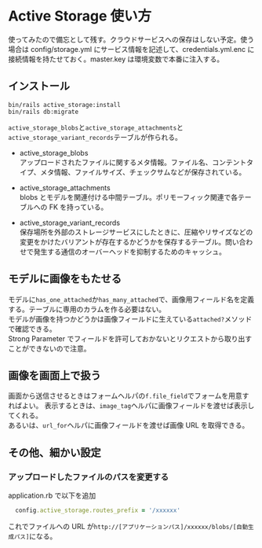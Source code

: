 # Active Storage 使い方

使ってみたので備忘として残す。クラウドサービスへの保存はしない予定。使う場合は config/storage.yml にサービス情報を記述して、credentials.yml.enc に接続情報を持たせておく。master.key は環境変数で本番に注入する。

## インストール

```shell
bin/rails active_storage:install
bin/rails db:migrate
```

`active_storage_blobs`と`active_storage_attachments`と`active_storage_variant_records`テーブルが作られる。

- active_storage_blobs  
  アップロードされたファイルに関するメタ情報。ファイル名、コンテントタイプ、メタ情報、ファイルサイズ、チェックサムなどが保存されている。

- active_storage_attachments  
  blobs とモデルを関連付ける中間テーブル。ポリモーフィック関連で各テーブルへの FK を持っている。

- active_storage_variant_records  
  保存場所を外部のストレージサービスにしたときに、圧縮やリサイズなどの変更をかけたバリアントが存在するかどうかを保存するテーブル。問い合わせで発生する通信のオーバーヘッドを抑制するためのキャッシュ。

## モデルに画像をもたせる

モデルに`has_one_attached`か`has_many_attached`で、画像用フィールド名を定義する。テーブルに専用のカラムを作る必要はない。  
モデルが画像を持つかどうかは画像フィールドに生えている`attached?`メソッドで確認できる。  
Strong Parameter でフィールドを許可しておかないとリクエストから取り出すことができないので注意。

## 画像を画面上で扱う

画面から送信させるときはフォームヘルパの`f.file_field`でフォームを用意すればよい。
表示するときは、`image_tag`ヘルパに画像フィールドを渡せば表示してくれる。  
あるいは、`url_for`ヘルパに画像フィールドを渡せば画像 URL を取得できる。

## その他、細かい設定

### アップロードしたファイルのパスを変更する

application.rb で以下を追加

```ruby
  config.active_storage.routes_prefix = '/xxxxxx'
```

これでファイルへの URL が`http://[アプリケーションパス]/xxxxxx/blobs/[自動生成パス]`になる。
